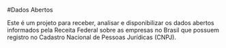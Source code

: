 #Dados Abertos

Este é um projeto para receber, analisar e disponibilizar os dados abertos informados pela Receita Federal sobre as empresas no Brasil que possuem registro no Cadastro Nacional de Pessoas Jurídicas (CNPJ).